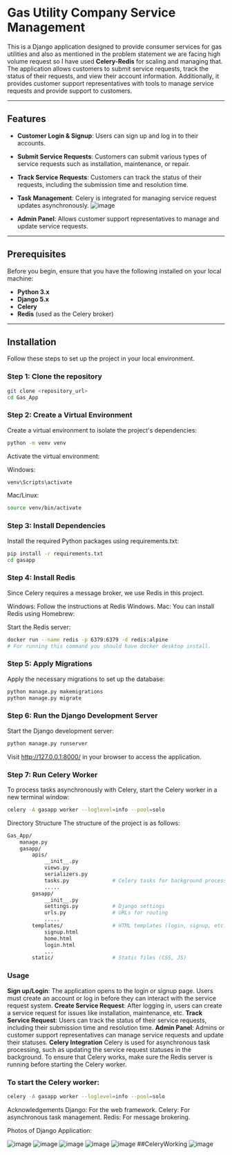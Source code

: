 # Gas Utility Company Service Management

This is a Django application designed to provide consumer services for gas utilities and also as mentioned in the problem statement we are facing high volume request so I have used **Celery-Redis** for scaling and managing that. The application allows customers to submit service requests, track the status of their requests, and view their account information. Additionally, it provides customer support representatives with tools to manage service requests and provide support to customers.

---

## Features

- **Customer Login & Signup**: Users can sign up and log in to their accounts.
- **Submit Service Requests**: Customers can submit various types of service requests such as installation, maintenance, or repair.
- **Track Service Requests**: Customers can track the status of their requests, including the submission time and resolution time.
- **Task Management**: Celery is integrated for managing service request updates asynchronously.
  ![image](https://github.com/user-attachments/assets/00985504-5572-49bc-8feb-83d637726b5b)

- **Admin Panel**: Allows customer support representatives to manage and update service requests.

---

## Prerequisites

Before you begin, ensure that you have the following installed on your local machine:

- **Python 3.x**
- **Django 5.x**
- **Celery**
- **Redis** (used as the Celery broker)

---

## Installation

Follow these steps to set up the project in your local environment.

### Step 1: Clone the repository

```bash
git clone <repository_url>
cd Gas_App
```

### Step 2: Create a Virtual Environment
Create a virtual environment to isolate the project's dependencies:

``` bash
python -m venv venv
```

Activate the virtual environment:

Windows:
```bash
venv\Scripts\activate
```

Mac/Linux:
```bash
source venv/bin/activate
```

### Step 3: Install Dependencies
Install the required Python packages using requirements.txt:

```bash
pip install -r requirements.txt
cd gasapp
```

### Step 4: Install Redis
Since Celery requires a message broker, we use Redis in this project.

Windows: Follow the instructions at Redis Windows.
Mac: You can install Redis using Homebrew:

Start the Redis server:

``` bash
docker run --name redis -p 6379:6379 -d redis:alpine
# For running this command you should have docker desktop install.
```

### Step 5: Apply Migrations
Apply the necessary migrations to set up the database:

```bash
python manage.py makemigrations
python manage.py migrate
```

### Step 6: Run the Django Development Server
Start the Django development server:

```bash
python manage.py runserver
```
Visit http://127.0.0.1:8000/ in your browser to access the application.

### Step 7: Run Celery Worker
To process tasks asynchronously with Celery, start the Celery worker in a new terminal window:

```bash
celery -A gasapp worker --loglevel=info --pool=solo
```

Directory Structure
The structure of the project is as follows:

```graphql
Gas_App/
    manage.py                    
    gasapp/                       
        apis/                     
            __init__.py
            views.py              
            serializers.py        
            tasks.py              # Celery tasks for background processing
            .....
        gasapp/                    
            __init__.py
            settings.py           # Django settings
            urls.py               # URLs for routing
            .....
        templates/                # HTML templates (login, signup, etc.)
            signup.html           
            home.html
            login.html
            ...         
        static/                   # Static files (CSS, JS)
```
        
### Usage
**Sign up/Login**: The application opens to the login or signup page. Users must create an account or log in before they can interact with the service request system.
**Create Service Request**: After logging in, users can create a service request for issues like installation, maintenance, etc.
**Track Service Request**: Users can track the status of their service requests, including their submission time and resolution time.
**Admin Panel**: Admins or customer support representatives can manage service requests and update their statuses.
**Celery Integration**
Celery is used for asynchronous task processing, such as updating the service request statuses in the background. To ensure that Celery works, make sure the Redis server is running before starting the Celery worker.

### To start the Celery worker:

```bash
celery -A gasapp worker --loglevel=info --pool=solo
```


Acknowledgements
Django: For the web framework.
Celery: For asynchronous task management.
Redis: For message brokering.

Photos of Django Application:

![image](https://github.com/user-attachments/assets/94b3eea4-9db3-4e78-9e58-8a3ed6130220)
![image](https://github.com/user-attachments/assets/c8eb6c3b-a771-4a92-89f1-83ccd84d99a6)
![image](https://github.com/user-attachments/assets/5bd9da29-f6e1-4ce3-9583-66c1c3d0bd64)
![image](https://github.com/user-attachments/assets/3de17f5d-7057-4d4b-86a1-d26e382d23af)
![image](https://github.com/user-attachments/assets/000180b7-565c-418b-b00e-d8937d31e416)
##CeleryWorking
![image](https://github.com/user-attachments/assets/5b40b8f6-9918-497a-bf19-af5ec0893e5e)




